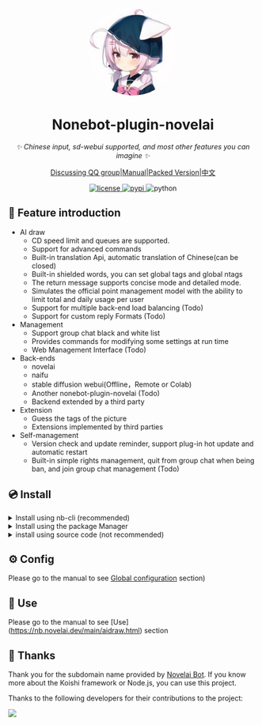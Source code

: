 <div align="center">
  <a href="https://nb.novelai.dev"><img src="imgs/head.jpg" width="180" height="180" alt="NoneBot-plugin-novelai" style="border-radius:100%; overflow:hidden;"></a>
  <br>
</div>

<div align="center">

# Nonebot-plugin-novelai

_✨ Chinese input, sd-webui supported, and most other features you can imagine ✨_

[Discussing QQ group](https://jq.qq.com/?_wv=1027&k=pT3Mn4jG)|[Manual](https://nb.novelai.dev)|[Packed Version]()|[中文](./README.md)

<a href="./LICENSE">
    <img src="https://img.shields.io/github/license/sena-nana/nonebot-plugin-novelai" alt="license">
</a>
<a href="https://pypi.python.org/pypi/nonebot-plugin-novelai">
    <img src="https://img.shields.io/pypi/v/nonebot-plugin-novelai" alt="pypi">
</a>
<img src="https://img.shields.io/badge/python-3.8+-blue.svg" alt="python">

</div>

## 📖 Feature introduction

- AI draw
  - CD speed limit and queues are supported.
  - Support for advanced commands
  - Built-in translation Api, automatic translation of Chinese(can be closed)
  - Built-in shielded words, you can set global tags and global ntags
  - The return message supports concise mode and detailed mode.
  - Simulates the official point management model with the ability to limit total and daily usage per user
  - Support for multiple back-end load balancing (Todo)
  - Support for custom reply Formats (Todo)
- Management
  - Support group chat black and white list
  - Provides commands for modifying some settings at run time
  - Web Management Interface (Todo)
- Back-ends
  - novelai
  - naifu
  - stable diffusion webui(Offline，Remote or Colab)
  - Another nonebot-plugin-novelai (Todo)
  - Backend extended by a third party
- Extension
  - Guess the tags of the picture
  - Extensions implemented by third parties
- Self-management
  - Version check and update reminder, support plug-in hot update and automatic restart
  - Built-in simple rights management, quit from group chat when being ban, and join group chat management (Todo)

## 💿 Install

<details>
<summary>Install using nb-cli (recommended)</summary>

1. Open the terminal in the root directory of the nonebot2 project
2. If you are a Windows user, enter `./.venv/Scripts/activate` and enter. If you are a Linux user, enter `source ./.venv/bin/activate` and enter.You should be able to see the terminal activate the virtual environment on the new line.
If the project you created with older nb-cli does not exist in the .venv folder, skip this step

3. Finally, enter the following instructions to install

```
nb plugin install nonebot-plugin-novelai
```

</details>
<details>
<summary>Install using the package Manager</summary>

1. Open the terminal in the root directory of the nonebot2 project
2. If you are a Windows user, enter `./.venv/Scripts/activate` and enter. If you are a Linux user, enter `source ./.venv/bin/activate` and enter.You should be able to see the terminal activate the virtual environment on the new line.
If the project you created with older nb-cli does not exist in the .venv folder, skip this step
3. According to the package manager you use, enter the appropriate installation command

<details>
<summary>pip</summary>

    pip install nonebot-plugin-novelai

</details>
<details>
<summary>pdm</summary>

    pdm add nonebot-plugin-novelai

</details>
<details>
<summary>poetry</summary>

    poetry add nonebot-plugin-novelai

</details>
<details>
<summary>conda</summary>

    conda install nonebot-plugin-novelai

</details>

4. Open the `pyproject.toml` document of the nonebot2 project, and in the list named **plugins**, add "nonebot-plugin-novelai"

</details>
<details>
<summary>install using source code (not recommended)</summary>

> Unless you have confidence in your problem-solving ability and have the need to modify plugin, you should not choose this approach.This method cannot update the version through the above two methods, and will conflict with the update feature of the plugin

1. (nb-cli version 1.0 +) make sure you choose the developer version project structure when creating the project, otherwise there is no folder in the plug-in directory where you can place plug-ins.
2. Open the terminal in the root directory of the nonebot2 project
3. If you are a Windows user, enter `./.venv/Scripts/activate` and enter. If you are a Linux user, enter `source ./.venv/bin/activate` and enter.You should be able to see the terminal activate the virtual environment on the new line.
If the project you created with older nb-cli does not exist in the .venv folder, skip this step
4. Download the source code in Github
   1. [Stable Version](https://github.com/sena-nana/nonebot-plugin-novelai/releases/download/v0.6.0/nonebot_plugin_novelai.zip)
   2. [Nightly Version](https://github.com/sena-nana/nonebot-plugin-novelai/archive/refs/heads/main.zip)
5. Open the zip file downloaded in the previous step, copy the **requirements.txt** to the root directory of the bot project, and extract the **nonebot_plugin_novelai** folder to the src/plugins folder in the bot directory.
6. Run the following instructions in the terminal. If you are using a package manager other than pip, please use the corresponding instructions

```
pip install -r requirements.txt
```

7. Now you can delete the **requirements.txt** file.
</details>

## ⚙️ Config

Please go to the manual to see [Global configuration](https://nb.novelai.dev/main/config.html) section)

## 🎉 Use

Please go to the manual to see [Use] (https://nb.novelai.dev/main/aidraw.html) section
## 🌸 Thanks
Thank you for the subdomain name provided by [Novelai Bot](https://bot.novelai.dev/). If you know more about the Koishi framework or Node.js, you can use this project.

Thanks to the following developers for their contributions to the project:

<a href="https://github.com/sena-nana/nonebot-plugin-novelai/graphs/contributors">
  <img src="https://contrib.rocks/image?repo=sena-nana/nonebot-plugin-novelai" />
</a>
